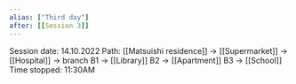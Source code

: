 ```yaml
---
alias: ["Third day"]
after: [[Session 3]]
---
```


Session date: 14.10.2022
Path: [[Matsuishi residence]] -> [[Supermarket]] -> [[Hospital]] -> branch
B1 -> [[Library]]
B2 -> [[Apartment]]
B3 -> [[School]]
Time stopped: 11:30AM
